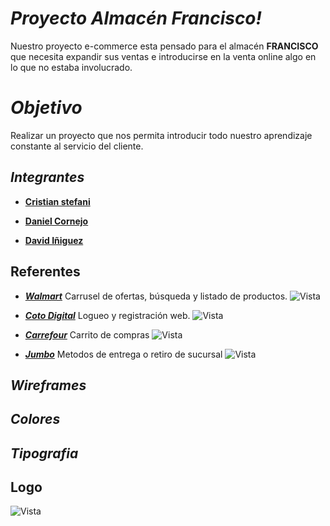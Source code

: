 # *Proyecto Almacén Francisco!*

Nuestro proyecto e-commerce esta pensado para el almacén  **FRANCISCO** que necesita expandir sus ventas e introducirse en la venta online algo en lo que no estaba involucrado.


# *Objetivo*

Realizar un proyecto que nos permita introducir todo nuestro aprendizaje constante al servicio del cliente.

## *Integrantes*
* **<a href="CristianStefani.md" >Cristian stefani</a>** 

* **<a href="DanielCornejo.md" >Daniel Cornejo</a>**

* **<a href="DavidIniguez.md" >David Iñiguez</a>**

## Referentes
- [___Walmart___](https://www.walmart.com.ar/)
Carrusel de ofertas, búsqueda y listado de productos.
![Vista](/grupo_3_almacenFrancisco/public/Img/Walmart.PNG)

- [___Coto Digital___](https://www.cotodigital3.com.ar/sitios/cdigi?DPSLogout=true)
Logueo y registración web.
![Vista](/grupo_3_almacenFrancisco/public/Img/Coto.PNG)
- [___Carrefour___](https://www.carrefour.com.ar/)
Carrito de compras
![Vista](/grupo_3_almacenFrancisco/public/Img/Carrefour.PNG)
-  [___Jumbo___](https://www.jumbo.com.ar/)
Metodos de entrega o retiro de sucursal
![Vista](/grupo_3_almacenFrancisco/public/Img/Jumbo.PNG)
## *Wireframes*


## *Colores*



## *Tipografia*

## Logo

![Vista](/grupo_3_almacenFrancisco/public/Img/Logo.jpeg)